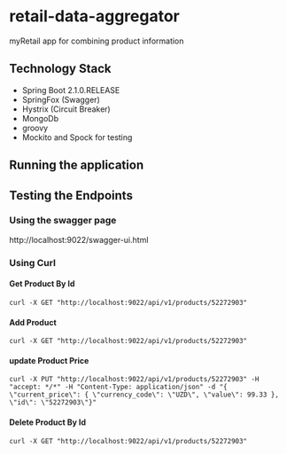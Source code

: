 # retail-data-aggregator
myRetail app for combining product information

## Technology Stack
* Spring Boot 2.1.0.RELEASE
* SpringFox (Swagger)
* Hystrix (Circuit Breaker)
* MongoDb
* groovy
* Mockito and Spock for testing

## Running the application


## Testing the Endpoints
### Using the swagger page
http://localhost:9022/swagger-ui.html

### Using Curl
#### Get Product By Id
`curl -X GET "http://localhost:9022/api/v1/products/52272903"`

#### Add Product
`curl -X GET "http://localhost:9022/api/v1/products/52272903"`

#### update Product Price
`curl -X PUT "http://localhost:9022/api/v1/products/52272903" -H "accept: */*" -H "Content-Type: application/json" -d "{ \"current_price\": { \"currency_code\": \"UZD\", \"value\": 99.33 }, \"id\": \"52272903\"}"`

#### Delete Product By Id
`curl -X GET "http://localhost:9022/api/v1/products/52272903"`
